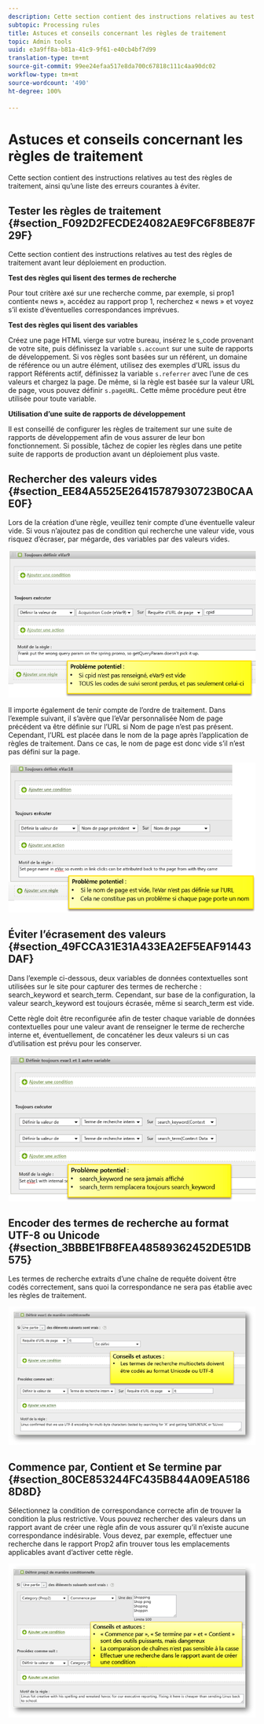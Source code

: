 ```yaml
---
description: Cette section contient des instructions relatives au test des règles de traitement, ainsi qu’une liste des erreurs courantes à éviter.
subtopic: Processing rules
title: Astuces et conseils concernant les règles de traitement
topic: Admin tools
uuid: e3a9ff8a-b81a-41c9-9f61-e40cb4bf7d99
translation-type: tm+mt
source-git-commit: 99ee24efaa517e8da700c67818c111c4aa90dc02
workflow-type: tm+mt
source-wordcount: '490'
ht-degree: 100%

---
```



# Astuces et conseils concernant les règles de traitement

Cette section contient des instructions relatives au test des règles de traitement, ainsi qu’une liste des erreurs courantes à éviter.

## Tester les règles de traitement {#section_F092D2FECDE24082AE9FC6F8BE87F29F}

Cette section contient des instructions relatives au test des règles de traitement avant leur déploiement en production.

**Test des règles qui lisent des termes de recherche**

Pour tout critère axé sur une recherche comme, par exemple, si prop1 contient« news », accédez au rapport prop 1, recherchez « news » et voyez s’il existe d’éventuelles correspondances imprévues.

**Test des règles qui lisent des variables**

Créez une page HTML vierge sur votre bureau, insérez le s_code provenant de votre site, puis définissez la variable `s.account` sur une suite de rapports de développement. Si vos règles sont basées sur un référent, un domaine de référence ou un autre élément, utilisez des exemples d’URL issus du rapport Référents actif, définissez la variable `s.referrer` avec l’une de ces valeurs et chargez la page. De même, si la règle est basée sur la valeur URL de page, vous pouvez définir `s.pageURL`. Cette même procédure peut être utilisée pour toute variable.

**Utilisation d’une suite de rapports de développement**

Il est conseillé de configurer les règles de traitement sur une suite de rapports de développement afin de vous assurer de leur bon fonctionnement. Si possible, tâchez de copier les règles dans une petite suite de rapports de production avant un déploiement plus vaste.

## Rechercher des valeurs vides {#section_EE84A5525E26415787930723B0CAAE0F}

Lors de la création d’une règle, veuillez tenir compte d’une éventuelle valeur vide. Si vous n’ajoutez pas de condition qui recherche une valeur vide, vous risquez d’écraser, par mégarde, des variables par des valeurs vides.

![](assets/tips-set-value-acquisition-code.png)

Il importe également de tenir compte de l’ordre de traitement. Dans l’exemple suivant, il s’avère que l’eVar personnalisée Nom de page précédent va être définie sur l’URL si Nom de page n’est pas présent. Cependant, l’URL est placée dans le nom de la page après l’application de règles de traitement. Dans ce cas, le nom de page est donc vide s’il n’est pas défini sur la page.

![](assets/tips-copy-page-name-to-evar.png)

## Éviter l’écrasement des valeurs  {#section_49FCCA31E31A433EA2EF5EAF91443DAF}

Dans l’exemple ci-dessous, deux variables de données contextuelles sont utilisées sur le site pour capturer des termes de recherche : search_keyword et search_term. Cependant, sur base de la configuration, la valeur search_keyword est toujours écrasée, même si search_term est vide.

Cette règle doit être reconfigurée afin de tester chaque variable de données contextuelles pour une valeur avant de renseigner le terme de recherche interne et, éventuellement, de concaténer les deux valeurs si un cas d’utilisation est prévu pour les conserver.

![](assets/tips-search-keyword.png)

## Encoder des termes de recherche au format UTF-8 ou Unicode  {#section_3BBBE1FB8FEA48589362452DE51DB575}

Les termes de recherche extraits d’une chaîne de requête doivent être codés correctement, sans quoi la correspondance ne sera pas établie avec les règles de traitement.

![](assets/tips-multibyte.png)

## Commence par, Contient et Se termine par  {#section_80CE853244FC435B844A09EA51868D8D}

Sélectionnez la condition de correspondance correcte afin de trouver la condition la plus restrictive. Vous pouvez rechercher des valeurs dans un rapport avant de créer une règle afin de vous assurer qu’il n’existe aucune correspondance indésirable. Vous devez, par exemple, effectuer une recherche dans le rapport Prop2 afin trouver tous les emplacements applicables avant d’activer cette règle.

![](assets/tips-startswith.png)

